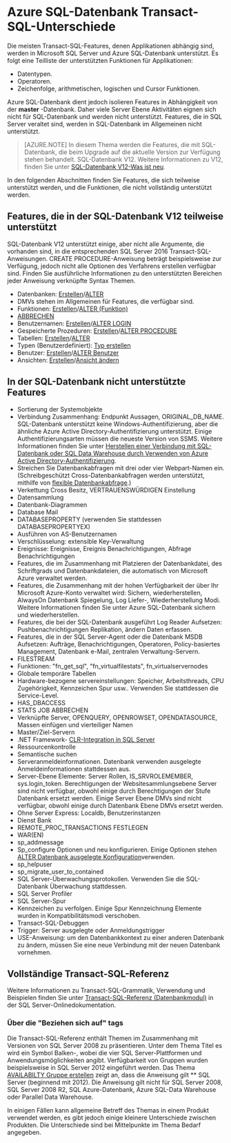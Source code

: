 <properties
   pageTitle="Nicht unterstützt werden in SQL Azure-Datenbank T-SQL | Microsoft Azure"
   description="Transact-SQL-Anweisungen, die in Azure SQL-Datenbank weniger als vollständig unterstützt werden"
   services="sql-database"
   documentationCenter=""
   authors="BYHAM"
   manager="jhubbard"
   editor=""
   tags=""/>

<tags
   ms.service="sql-database"
   ms.devlang="na"
   ms.topic="article"
   ms.tgt_pltfrm="na"
   ms.workload="data-management"
   ms.date="08/30/2016"
   ms.author="rick.byham@microsoft.com"/>

# <a name="azure-sql-database-transact-sql-differences"></a>Azure SQL-Datenbank Transact-SQL-Unterschiede


Die meisten Transact-SQL-Features, denen Applikationen abhängig sind, werden in Microsoft SQL Server und Azure SQL-Datenbank unterstützt. Es folgt eine Teilliste der unterstützten Funktionen für Applikationen:

- Datentypen.
- Operatoren.
- Zeichenfolge, arithmetischen, logischen und Cursor Funktionen.

Azure SQL-Datenbank dient jedoch isolieren Features in Abhängigkeit von der **master** -Datenbank. Daher viele Server Ebene Aktivitäten eignen sich nicht für SQL-Datenbank und werden nicht unterstützt. Features, die in SQL Server veraltet sind, werden in SQL-Datenbank im Allgemeinen nicht unterstützt.

> [AZURE.NOTE]
> In diesem Thema werden die Features, die mit SQL-Datenbank, die beim Upgrade auf die aktuelle Version zur Verfügung stehen behandelt. SQL-Datenbank V12. Weitere Informationen zu V12, finden Sie unter [SQL-Datenbank V12-Was ist neu](sql-database-v12-whats-new.md).

In den folgenden Abschnitten finden Sie Features, die sich teilweise unterstützt werden, und die Funktionen, die nicht vollständig unterstützt werden.


## <a name="features-partially-supported-in-sql-database-v12"></a>Features, die in der SQL-Datenbank V12 teilweise unterstützt

SQL-Datenbank V12 unterstützt einige, aber nicht alle Argumente, die vorhanden sind, in die entsprechenden SQL Server 2016 Transact-SQL-Anweisungen. CREATE PROCEDURE-Anweisung beträgt beispielsweise zur Verfügung, jedoch nicht alle Optionen des Verfahrens erstellen verfügbar sind. Finden Sie ausführliche Informationen zu den unterstützten Bereichen jeder Anweisung verknüpfte Syntax Themen.

- Datenbanken: [Erstellen](https://msdn.microsoft.com/library/dn268335.aspx )/[ALTER](https://msdn.microsoft.com/library/ms174269.aspx)
- DMVs stehen im Allgemeinen für Features, die verfügbar sind.
- Funktionen: [Erstellen](https://msdn.microsoft.com/library/ms186755.aspx)/[ALTER (Funktion)](https://msdn.microsoft.com/library/ms186967.aspx)
- [ABBRECHEN](https://msdn.microsoft.com/library/ms173730.aspx) 
- Benutzernamen: [Erstellen](https://msdn.microsoft.com/library/ms189751.aspx)/[ALTER LOGIN](https://msdn.microsoft.com/library/ms189828.aspx)
- Gespeicherte Prozeduren: [Erstellen](https://msdn.microsoft.com/library/ms187926.aspx)/[ALTER PROCEDURE](https://msdn.microsoft.com/library/ms189762.aspx)
- Tabellen: [Erstellen](https://msdn.microsoft.com/library/dn305849.aspx)/[ALTER](https://msdn.microsoft.com/library/ms190273.aspx)
- Typen (Benutzerdefiniert): [Typ erstellen](https://msdn.microsoft.com/library/ms175007.aspx)
- Benutzer: [Erstellen](https://msdn.microsoft.com/library/ms173463.aspx)/[ALTER Benutzer](https://msdn.microsoft.com/library/ms176060.aspx)
- Ansichten: [Erstellen](https://msdn.microsoft.com/library/ms187956.aspx)/[Ansicht ändern](https://msdn.microsoft.com/library/ms173846.aspx)

## <a name="features-not-supported-in-sql-database"></a>In der SQL-Datenbank nicht unterstützte Features

- Sortierung der Systemobjekte
- Verbindung Zusammenhang: Endpunkt Aussagen, ORIGINAL_DB_NAME. SQL-Datenbank unterstützt keine Windows-Authentifizierung, aber die ähnliche Azure Active Directory-Authentifizierung unterstützt. Einige Authentifizierungsarten müssen die neueste Version von SSMS. Weitere Informationen finden Sie unter [Herstellen einer Verbindung mit SQL-Datenbank oder SQL Data Warehouse durch Verwenden von Azure Active Directory-Authentifizierung](sql-database-aad-authentication.md).
- Streichen Sie Datenbankabfragen mit drei oder vier Webpart-Namen ein. (Schreibgeschützt Cross-Datenbankabfragen werden unterstützt, mithilfe von [flexible Datenbankabfrage](sql-database-elastic-query-overview.md).)
- Verkettung Cross Besitz, VERTRAUENSWÜRDIGEN Einstellung
- Datensammlung
- Datenbank-Diagrammen
- Database Mail
- DATABASEPROPERTY (verwenden Sie stattdessen DATABASEPROPERTYEX)
- Ausführen von AS-Benutzernamen
- Verschlüsselung: extensible Key-Verwaltung
- Ereignisse: Ereignisse, Ereignis Benachrichtigungen, Abfrage Benachrichtigungen
- Features, die im Zusammenhang mit Platzieren der Datenbankdatei, des Schriftgrads und Datenbankdateien, die automatisch von Microsoft Azure verwaltet werden.
- Features, die Zusammenhang mit der hohen Verfügbarkeit der über Ihr Microsoft Azure-Konto verwaltet wird: Sichern, wiederherstellen, AlwaysOn Datenbank Spiegelung, Log Liefer-, Wiederherstellung Modi. Weitere Informationen finden Sie unter Azure SQL-Datenbank sichern und wiederherstellen.
- Features, die bei der SQL-Datenbank ausgeführt Log Reader Aufsetzen: Pushbenachrichtigungen Replikation, ändern Daten erfassen.
- Features, die in der SQL Server-Agent oder die Datenbank MSDB Aufsetzen: Aufträge, Benachrichtigungen, Operatoren, Policy-basiertes Management, Datenbank e-Mail, zentralen Verwaltung-Servern.
- FILESTREAM
- Funktionen: "fn_get_sql", "fn_virtualfilestats", fn_virtualservernodes
- Globale temporäre Tabellen
- Hardware-bezogene servereinstellungen: Speicher, Arbeitsthreads, CPU Zugehörigkeit, Kennzeichen Spur usw.. Verwenden Sie stattdessen die Service-Level.
- HAS_DBACCESS
- STATS JOB ABBRECHEN
- Verknüpfte Server, OPENQUERY, OPENROWSET, OPENDATASOURCE, Massen einfügen und vierteiliger Namen
- Master/Ziel-Servern
- .NET Framework- [CLR-Integration in SQL Server](http://msdn.microsoft.com/library/ms254963.aspx)
- Ressourcenkontrolle
- Semantische suchen
- Serveranmeldeinformationen. Datenbank verwenden ausgelegte Anmeldeinformationen stattdessen aus.
- Server-Ebene Elemente: Server Rollen, IS_SRVROLEMEMBER, sys.login_token. Berechtigungen der Websitesammlungsebene Server sind nicht verfügbar, obwohl einige durch Berechtigungen der Stufe Datenbank ersetzt werden. Einige Server Ebene DMVs sind nicht verfügbar, obwohl einige durch Datenbank Ebene DMVs ersetzt werden.
- Ohne Server Express: Localdb, Benutzerinstanzen
- Dienst Bank
- REMOTE_PROC_TRANSACTIONS FESTLEGEN
- WAR(EN)
- sp_addmessage
- Sp_configure Optionen und neu konfigurieren. Einige Optionen stehen [ALTER Datenbank ausgelegte Konfiguration](https://msdn.microsoft.com/library/mt629158.aspx)verwenden.
- sp_helpuser
- sp_migrate_user_to_contained
- SQL Server-Überwachungsprotokollen. Verwenden Sie die SQL-Datenbank Überwachung stattdessen.
- SQL Server Profiler
- SQL Server-Spur
- Kennzeichen zu verfolgen. Einige Spur Kennzeichnung Elemente wurden in Kompatibilitätsmodi verschoben.
- Transact-SQL-Debuggen
- Trigger: Server ausgelegte oder Anmeldungstrigger
- USE-Anweisung: um den Datenbankkontext zu einer anderen Datenbank zu ändern, müssen Sie eine neue Verbindung mit der neuen Datenbank vornehmen.


## <a name="full-transact-sql-reference"></a>Vollständige Transact-SQL-Referenz

Weitere Informationen zu Transact-SQL-Grammatik, Verwendung und Beispielen finden Sie unter [Transact-SQL-Referenz (Datenbankmodul)](https://msdn.microsoft.com/library/bb510741.aspx) in der SQL Server-Onlinedokumentation. 

### <a name="about-the-applies-to-tags"></a>Über die "Beziehen sich auf" tags

Die Transact-SQL-Referenz enthält Themen im Zusammenhang mit Versionen von SQL Server 2008 zu präsentieren. Unter dem Thema Titel es wird ein Symbol Balken-, wobei die vier SQL Server-Plattformen und Anwendungsmöglichkeiten angibt. Verfügbarkeit von Gruppen wurden beispielsweise in SQL Server 2012 eingeführt werden. Das Thema [AVAILABILTY Gruppe erstellen](https://msdn.microsoft.com/library/ff878399.aspx) zeigt an, dass die Anweisung gilt ** SQL Server (beginnend mit 2012). Die Anweisung gilt nicht für SQL Server 2008, SQL Server 2008 R2, SQL Azure-Datenbank, Azure SQL-Data Warehouse oder Parallel Data Warehouse.

In einigen Fällen kann allgemeine Betreff des Themas in einem Produkt verwendet werden, es gibt jedoch einige kleinere Unterschiede zwischen Produkten. Die Unterschiede sind bei Mittelpunkte im Thema Bedarf angegeben.

